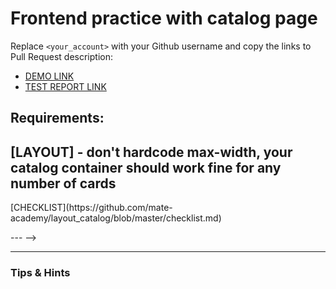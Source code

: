 # Frontend practice with catalog page
Replace `<your_account>` with your Github username and copy the links to Pull Request description:
- [DEMO LINK](https://ivan-kadykalo.github.io/layout_catalog/)
- [TEST REPORT LINK](https://ivan-kadykalo.github.io/layout_catalog/report/html_report/)

<!-- > Follow [this instructions](https://github.com/mate-academy/layout_task-guideline#how-to-solve-the-layout-tasks-on-github) -->
<!-- ___
> Write styles in `src/styles/main.scss` instead of `src/style.css`.
___ -->

<!-- ## ❗️❗️❗️ DON'T FORGET TO PROOFREAD YOUR CODE WITH [CHECKLIST](https://github.com/mate-academy/layout_catalog/blob/master/checklist.md) BEFORE SENDING YOUR PULL REQUEST❗️❗️❗️ -->

<!-- ## The task
Create HTML page with catalog. Develop semantic page structure as shown on [the mockup](https://www.figma.com/file/euXjY316CHKYkPRO1K0kjLsF/Moyo-Catalog?node-id=0%3A1). -->

## Requirements:
<!-- - use `Card` and `Header` blocks from previous tasks but rewrite them using BEM
and SCSS -->
<!-- - Nav links color is not `black` any more
- there should always be 4 cards in a row (not 2, 3 or 5) -->
  <!-- - use `:nth-child(4n)` to select every 4th element -->
  <!-- - use `:nth-last-child(-n + 4)` to select 4 last elements -->
<!-- - cards should have fixed width and fixed distances between them -->
<!-- - cards container should have fixed paddings (see 1024px example), bottom the same as top -->
<!-- - use semantic tags. `<header>`, `<nav>`, `<main>` -->
<!-- - add class `is-active` to the first link (`Apple`) in navigation -->
<!-- - remove old `data-qa` attributes -->
<!-- - add `data-qa="nav-hover"` (not just `hover`) to the 4th nav link for testing (`Ноутбуки и компьютеры`) -->
<!-- - add `data-qa="card"` to the first card -->
<!-- - add `data-qa="card-hover"` (not just `hover`) to the link `Купить` inside the first card -->
<!-- [LAYOUT] - Don't forget about semantics, div development is not a better option -->
<!-- [STYLES] - Get used to style all elements using classes. And don't increase selectors specificity unless completely necessary. -->
<!-- [STYLES] - If you need to adjust positioning with 1px or fractional numbers like 0.5, you are doing something wrong, change the alignment technique you use -->
<!-- [STYLES] - Be consistent with your margins - if you have many sections in a row, add margins either to the bottom or to the top so that it will be easier to identify how to position the next element -->
<!-- [BEM] - Check your BEM structure using BEM-linter (npm run lint) and this list -->
<!-- [BEM] - Make sure to follow BEM naming convention
[BEM & STYLES] - Don't add external styles (positioning or margins) to BEM-blocks. Use mix where necessary and move all external styles under element selector. -->
<!-- [BEM] - create a separate file per each BEM block styles that have the same name as the block -->
<!-- [SASS] - Make use of SASS nesting - write pseudo-class, pseudo-element selectors inside general selector. As well as media queries. -->
<!-- [SASS] - use variables for the main values so that you'll be able to reuse them and give them descriptive names. But don't overuse them, don't create variable for the value that's used just once. -->
[LAYOUT] - don't hardcode max-width, your catalog container should work fine for any number of cards
---
<!-- --> [CHECKLIST](https://github.com/mate-academy/layout_catalog/blob/master/checklist.md)
--- -->
<!-- ![screenshot](./references/catalog-example.png) -->

---
### Tips & Hints
<!-- Don't use flex `gap` property, it's not yet supported by tests. -->
